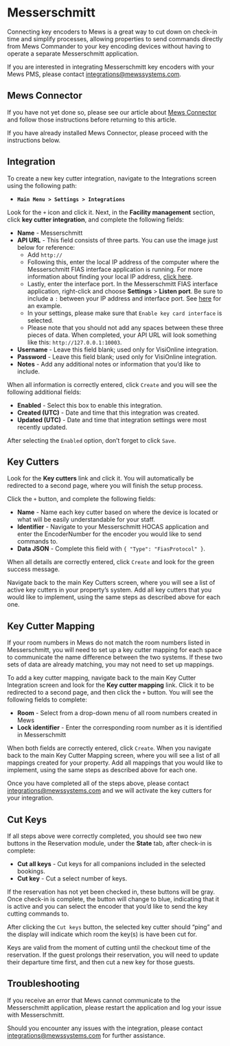 # Messerschmitt

Connecting key encoders to Mews is a great way to cut down on check-in time and simplify processes, allowing properties to send commands directly from Mews Commander to your key encoding devices without having to operate a separate Messerschmitt application.

 If you are interested in integrating Messerschmitt key encoders with your Mews PMS, please contact [integrations@mewssystems.com](mailto:integrations@mewssystems.com).

## Mews Connector

If you have not yet done so, please see our article about [Mews Connector](https://mews-systems.gitbooks.io/commander-guide/content/settings/integrations/create-an-integration/facility-management/mews-connector.html) and follow those instructions before returning to this article.

If you have already installed Mews Connector, please proceed with the instructions below.

## Integration

To create a new key cutter integration, navigate to the Integrations screen using the following path:

* **`Main Menu > Settings > Integrations`**

Look for the `+` icon and click it. Next, in the **Facility management** section, click **key cutter integration**, and complete the following fields:

* **Name** - Messerschmitt
* **API URL** - This field consists of three parts. You can use the image just below for reference:
  * Add `http://`
  * Following this, enter the local IP address of the computer where the Messerschmitt FIAS interface application is running. For more information about finding your local IP address, [click here](https://support.microsoft.com/en-us/help/15291/windows-find-pc-ip-address).
  * Lastly, enter the interface port. In the Messerschmitt FIAS interface application, right-click and choose **Settings** &gt; **Listen port**. Be sure to include a `:` between your IP address and interface port. See [here](https://raw.githubusercontent.com/MewsSystems/gitbook-guide/master/assets/Messerschmitt1.png) for an example.
  * In your settings, please make sure that `Enable key card interface` is selected.
  * Please note that you should not add any spaces between these three pieces of data. When completed, your API URL will look something like this: `http://127.0.0.1:10003`.
* **Username** - Leave this field blank; used only for VisiOnline integration.
* **Password** - Leave this field blank; used only for VisiOnline integration.
* **Notes** - Add any additional notes or information that you’d like to include.

When all information is correctly entered, click `Create` and you will see the following additional fields:

* **Enabled** - Select this box to enable this integration.
* **Created \(UTC\)** - Date and time that this integration was created.
* **Updated \(UTC\)** - Date and time that integration settings were most recently updated.

After selecting the `Enabled` option, don’t forget to click `Save`.

## Key Cutters

Look for the **Key cutters** link and click it. You will automatically be redirected to a second page, where you will finish the setup process.

Click the `+` button, and complete the following fields:

* **Name** - Name each key cutter based on where the device is located or what will be easily understandable for your staff.
* **Identifier** - Navigate to your Messerschmitt HOCAS application and enter the EncoderNumber for the encoder you would like to send commands to.
* **Data JSON** - Complete this field with `{ "Type": "FiasProtocol" }`.

When all details are correctly entered, click `Create` and look for the green success message.

Navigate back to the main Key Cutters screen, where you will see a list of active key cutters in your property’s system. Add all key cutters that you would like to implement, using the same steps as described above for each one.

## Key Cutter Mapping

If your room numbers in Mews do not match the room numbers listed in Messerschmitt, you will need to set up a key cutter mapping for each space to communicate the name difference between the two systems. If these two sets of data are already matching, you may not need to set up mappings.

To add a key cutter mapping, navigate back to the main Key Cutter Integration screen and look for the **Key cutter mapping** link. Click it to be redirected to a second page, and then click the `+` button. You will see the following fields to complete:

* **Room** - Select from a drop-down menu of all room numbers created in Mews
* **Lock identifier** - Enter the corresponding room number as it is identified in Messerschmitt

When both fields are correctly entered, click `Create`. When you navigate back to the main Key Cutter Mapping screen, where you will see a list of all mappings created for your property. Add all mappings that you would like to implement, using the same steps as described above for each one.

Once you have completed all of the steps above, please contact [integrations@mewssystems.com](mailto:integrations@mewssystems.com) and we will activate the key cutters for your integration.

## Cut Keys

If all steps above were correctly completed, you should see two new buttons in the Reservation module, under the **State** tab, after check-in is complete:

* **Cut all keys** - Cut keys for all companions included in the selected bookings.
* **Cut key** - Cut a select number of keys.

If the reservation has not yet been checked in, these buttons will be gray. Once check-in is complete, the button will change to blue, indicating that it is active and you can select the encoder that you’d like to send the key cutting commands to.

After clicking the `Cut keys` button, the selected key cutter should “ping” and the display will indicate which room the key\(s\) is have been cut for.

Keys are valid from the moment of cutting until the checkout time of the reservation. If the guest prolongs their reservation, you will need to update their departure time first, and then cut a new key for those guests.

## Troubleshooting

If you receive an error that Mews cannot communicate to the Messerschmitt application, please restart the application and log your issue with Messerschmitt.

Should you encounter any issues with the integration, please contact [integrations@mewssystems.com](mailto:integrations@mewssystems.com) for further assistance.

